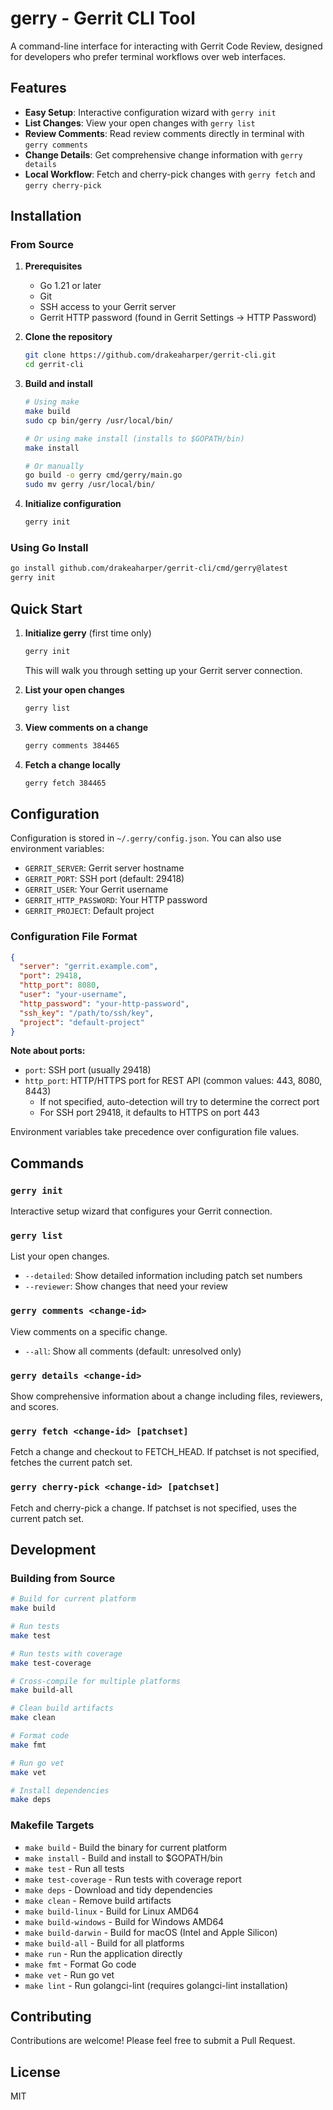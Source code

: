 # gerry - Gerrit CLI Tool

A command-line interface for interacting with Gerrit Code Review, designed for developers who prefer terminal workflows over web interfaces.

## Features

- **Easy Setup**: Interactive configuration wizard with `gerry init`
- **List Changes**: View your open changes with `gerry list`
- **Review Comments**: Read review comments directly in terminal with `gerry comments`
- **Change Details**: Get comprehensive change information with `gerry details`
- **Local Workflow**: Fetch and cherry-pick changes with `gerry fetch` and `gerry cherry-pick`

## Installation

### From Source

1. **Prerequisites**
   - Go 1.21 or later
   - Git
   - SSH access to your Gerrit server
   - Gerrit HTTP password (found in Gerrit Settings → HTTP Password)

2. **Clone the repository**
   ```bash
   git clone https://github.com/drakeaharper/gerrit-cli.git
   cd gerrit-cli
   ```

3. **Build and install**
   ```bash
   # Using make
   make build
   sudo cp bin/gerry /usr/local/bin/
   
   # Or using make install (installs to $GOPATH/bin)
   make install
   
   # Or manually
   go build -o gerry cmd/gerry/main.go
   sudo mv gerry /usr/local/bin/
   ```

4. **Initialize configuration**
   ```bash
   gerry init
   ```

### Using Go Install

```bash
go install github.com/drakeaharper/gerrit-cli/cmd/gerry@latest
gerry init
```

## Quick Start

1. **Initialize gerry** (first time only)
   ```bash
   gerry init
   ```
   This will walk you through setting up your Gerrit server connection.

2. **List your open changes**
   ```bash
   gerry list
   ```

3. **View comments on a change**
   ```bash
   gerry comments 384465
   ```

4. **Fetch a change locally**
   ```bash
   gerry fetch 384465
   ```

## Configuration

Configuration is stored in `~/.gerry/config.json`. You can also use environment variables:

- `GERRIT_SERVER`: Gerrit server hostname
- `GERRIT_PORT`: SSH port (default: 29418)
- `GERRIT_USER`: Your Gerrit username
- `GERRIT_HTTP_PASSWORD`: Your HTTP password
- `GERRIT_PROJECT`: Default project

### Configuration File Format

```json
{
  "server": "gerrit.example.com",
  "port": 29418,
  "http_port": 8080,
  "user": "your-username",
  "http_password": "your-http-password",
  "ssh_key": "/path/to/ssh/key",
  "project": "default-project"
}
```

**Note about ports:**
- `port`: SSH port (usually 29418)
- `http_port`: HTTP/HTTPS port for REST API (common values: 443, 8080, 8443)
  - If not specified, auto-detection will try to determine the correct port
  - For SSH port 29418, it defaults to HTTPS on port 443

Environment variables take precedence over configuration file values.

## Commands

### `gerry init`
Interactive setup wizard that configures your Gerrit connection.

### `gerry list`
List your open changes.
- `--detailed`: Show detailed information including patch set numbers
- `--reviewer`: Show changes that need your review

### `gerry comments <change-id>`
View comments on a specific change.
- `--all`: Show all comments (default: unresolved only)

### `gerry details <change-id>`
Show comprehensive information about a change including files, reviewers, and scores.

### `gerry fetch <change-id> [patchset]`
Fetch a change and checkout to FETCH_HEAD. If patchset is not specified, fetches the current patch set.

### `gerry cherry-pick <change-id> [patchset]`
Fetch and cherry-pick a change. If patchset is not specified, uses the current patch set.

## Development

### Building from Source

```bash
# Build for current platform
make build

# Run tests
make test

# Run tests with coverage
make test-coverage

# Cross-compile for multiple platforms
make build-all

# Clean build artifacts
make clean

# Format code
make fmt

# Run go vet
make vet

# Install dependencies
make deps
```

### Makefile Targets

- `make build` - Build the binary for current platform
- `make install` - Build and install to $GOPATH/bin
- `make test` - Run all tests
- `make test-coverage` - Run tests with coverage report
- `make deps` - Download and tidy dependencies
- `make clean` - Remove build artifacts
- `make build-linux` - Build for Linux AMD64
- `make build-windows` - Build for Windows AMD64
- `make build-darwin` - Build for macOS (Intel and Apple Silicon)
- `make build-all` - Build for all platforms
- `make run` - Run the application directly
- `make fmt` - Format Go code
- `make vet` - Run go vet
- `make lint` - Run golangci-lint (requires golangci-lint installation)

## Contributing

Contributions are welcome! Please feel free to submit a Pull Request.

## License

MIT
